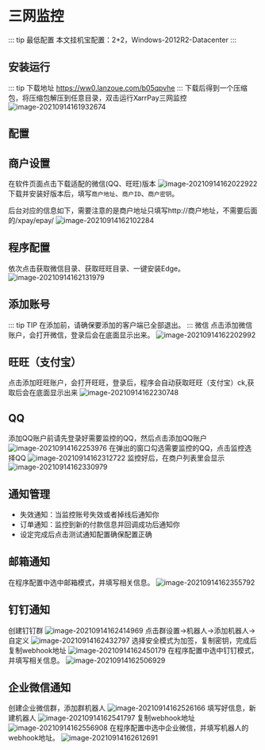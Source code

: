 # 三网监控
::: tip 最低配置
本文挂机宝配置：2+2，Windows-2012R2-Datacenter
:::
## 安装运行
::: tip 下载地址
https://ww0.lanzoue.com/b05qpvhe
:::
下载后得到一个压缩包，将压缩包解压到任意目录，双击运行XarrPay三网监控
![image-20210914161932674](https://s2.loli.net/2024/07/25/WldZ3T2jDNnyitu.png)
## 配置

## 商户设置
在软件页面点击下载适配的微信(QQ、旺旺)版本
![image-20210914162022922](https://s2.loli.net/2024/07/25/aGsOdHfFlizbVDw.png)
下载并安装好版本后，填写`商户地址`、`商户ID`、`商户密钥`。 

后台对应的信息如下，需要注意的是商户地址只填写http://商户地址，不需要后面的/xpay/epay/
![image-20210914162102284](https://s2.loli.net/2024/07/25/jsoQENnKWvMqUTH.png)
## 程序配置
依次点击获取微信目录、获取旺旺目录、一键安装Edge。
![image-20210914162131979](https://s2.loli.net/2024/07/25/3ytVnPYHjaDKNcT.png)
## 添加账号
::: tip TIP
在添加前，请确保要添加的客户端已全部退出。
:::
微信
点击添加微信账户，会打开微信，登录后会在底面显示出来。
![image-20210914162202992](https://s2.loli.net/2024/07/25/jHXGyMhzE5UqcJF.png)
## 旺旺（支付宝）
点击添加旺旺账户，会打开旺旺，登录后，程序会自动获取旺旺（支付宝）ck,获取后会在底面显示出来
![image-20210914162230748](https://s2.loli.net/2024/07/25/W9OBw6XbLtpCoQj.png)
## QQ
添加QQ账户前请先登录好需要监控的QQ，然后点击添加QQ账户
![image-20210914162253976](https://s2.loli.net/2024/07/25/6eYbvGlmB2h1Z5a.png)
在弹出的窗口勾选需要监控的QQ，点击监控选择QQ
![image-20210914162312722](https://s2.loli.net/2024/07/25/c3amlujBn4GSt5K.png)
监控好后，在商户列表里会显示
![image-20210914162330979](https://s2.loli.net/2024/07/25/A1jfwshXtSrJB4y.png)
## 通知管理
 - 失效通知：当监控账号失效或者掉线后通知你
 - 订单通知：监控到新的付款信息并回调成功后通知你
 - 设定完成后点击测试通知配置确保配置正确
## 邮箱通知
在程序配置中选中邮箱模式，并填写相关信息。
![image-20210914162355792](https://s2.loli.net/2024/07/25/4shuy1BqzvxmjGE.png)
## 钉钉通知
创建钉钉群
![image-20210914162414969](https://s2.loli.net/2024/07/25/4ukACdIYmv9sZLq.png)
点击群设置->机器人->添加机器人->自定义
![image-20210914162432797](https://s2.loli.net/2024/07/25/QGWlAZcF2HD8reJ.png)
选择安全模式为加签，复制密钥，完成后复制webhook地址
![image-20210914162450179](https://s2.loli.net/2024/07/25/TMBtcPOheFd83Al.png)
在程序配置中选中钉钉模式，并填写相关信息。
![image-20210914162506929](https://s2.loli.net/2024/07/25/C35uv78YzkXwl1D.png)
## 企业微信通知
创建企业微信群，添加群机器人
![image-20210914162526166](https://s2.loli.net/2024/07/25/zSf3LUThAKoIaeZ.png)
填写好信息，新建机器人
![image-20210914162541797](https://s2.loli.net/2024/07/25/dgkehTr213oEIct.png)
复制webhook地址
![image-20210914162556908](https://s2.loli.net/2024/07/25/xDCc6Sti8UjT5qJ.png)
在程序配置中选中企业微信，并填写机器人的webhook地址。
![image-20210914162612691](https://fe-1304214004.file.myqcloud.com/images/ssp/20220919/9itpa768.png)
